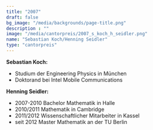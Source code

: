 ```yaml
---
title: "2007"
draft: false
bg_image: "/media/backgrounds/page-title.png"
description : ""
image: "/media/cantorpreis/2007_s_koch_h_seidler.png"
name: "Sebastian Koch/Henning Seidler"
type: "cantorpreis"
---
```


**Sebastian Koch:**
- Studium der Engineering Physics in München
- Doktorand bei Intel Mobile Communications

**Henning Seidler:**
- 2007-2010 Bachelor Mathematik in Halle
- 2010/2011 Mathematik in Cambridge
- 2011/2012 Wissenschaftlicher Mitarbeiter in Kassel
- seit 2012 Master Mathematik an der TU Berlin
